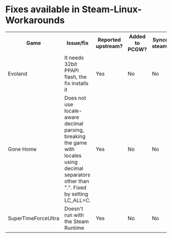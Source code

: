 # Fixes available in Steam-Linux-Workarounds

<table>
    <tr>
        <th>Game</th>
        <th>Issue/fix</th>
        <th>Reported upstream?</th>
        <th>Added to PCGW?</th>
        <th>Synced with steamtricks?</th>
    </tr>
    <tr>
        <td>Evoland</td>
        <td>It needs 32bit PPAPI flash, the fix installs it</td>
        <td>Yes</td>
        <td>No</td>
        <td>No</td>
    </tr>
    <tr>
        <td>Gone Home</td>
        <td>Does not use locale-aware decimal parsing, breaking the game with
        locales using decimal separators other than ".". Fixed by setting
        LC_ALL=C.</td>
        <td>Yes</td>
        <td>No</td>
        <td>No</td>
    </tr>
    <tr>
        <td>SuperTimeForceUltra</td>
        <td>Doesn't run with the Steam Runtime</td>
        <td>Yes</td>
        <td>No</td>
        <td>No</td>
    </tr>
</table>
